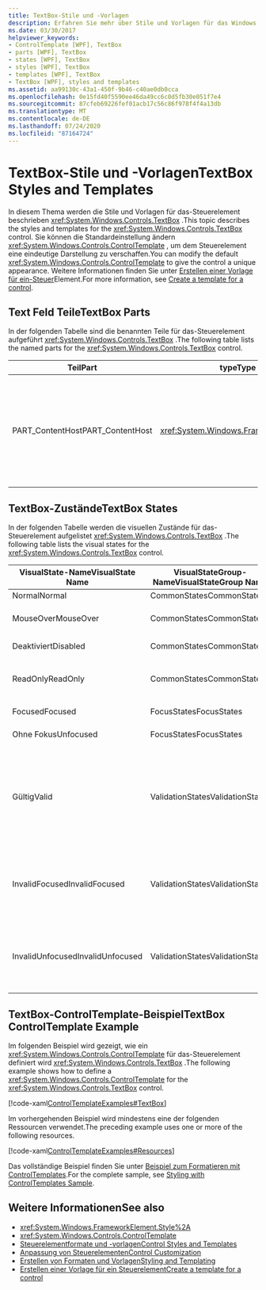 ```yaml
---
title: TextBox-Stile und -Vorlagen
description: Erfahren Sie mehr über Stile und Vorlagen für das Windows Presentation Foundation TextBox-Steuerelement. Ändern Sie ControlTemplate, um dem Steuerelement eine eindeutige Darstellung zu verschaffen.
ms.date: 03/30/2017
helpviewer_keywords:
- ControlTemplate [WPF], TextBox
- parts [WPF], TextBox
- states [WPF], TextBox
- styles [WPF], TextBox
- templates [WPF], TextBox
- TextBox [WPF], styles and templates
ms.assetid: aa99130c-43a1-450f-9b46-c40ae0db0cca
ms.openlocfilehash: 0e15fd40f5590ee46da49cc6c0d5fb30e051f7e4
ms.sourcegitcommit: 87cfeb69226fef01acb17c56c86f978f4f4a13db
ms.translationtype: MT
ms.contentlocale: de-DE
ms.lasthandoff: 07/24/2020
ms.locfileid: "87164724"
---
```

# <a name="textbox-styles-and-templates"></a><span data-ttu-id="9c07f-104">TextBox-Stile und -Vorlagen</span><span class="sxs-lookup"><span data-stu-id="9c07f-104">TextBox Styles and Templates</span></span>
<span data-ttu-id="9c07f-105">In diesem Thema werden die Stile und Vorlagen für das-Steuerelement beschrieben <xref:System.Windows.Controls.TextBox> .</span><span class="sxs-lookup"><span data-stu-id="9c07f-105">This topic describes the styles and templates for the <xref:System.Windows.Controls.TextBox> control.</span></span> <span data-ttu-id="9c07f-106">Sie können die Standardeinstellung ändern <xref:System.Windows.Controls.ControlTemplate> , um dem Steuerelement eine eindeutige Darstellung zu verschaffen.</span><span class="sxs-lookup"><span data-stu-id="9c07f-106">You can modify the default <xref:System.Windows.Controls.ControlTemplate> to give the control a unique appearance.</span></span> <span data-ttu-id="9c07f-107">Weitere Informationen finden Sie unter [Erstellen einer Vorlage für ein-Steuer](../../../desktop-wpf/themes/how-to-create-apply-template.md)Element.</span><span class="sxs-lookup"><span data-stu-id="9c07f-107">For more information, see [Create a template for a control](../../../desktop-wpf/themes/how-to-create-apply-template.md).</span></span>  
  
## <a name="textbox-parts"></a><span data-ttu-id="9c07f-108">Text Feld Teile</span><span class="sxs-lookup"><span data-stu-id="9c07f-108">TextBox Parts</span></span>  
 <span data-ttu-id="9c07f-109">In der folgenden Tabelle sind die benannten Teile für das-Steuerelement aufgeführt <xref:System.Windows.Controls.TextBox> .</span><span class="sxs-lookup"><span data-stu-id="9c07f-109">The following table lists the named parts for the <xref:System.Windows.Controls.TextBox> control.</span></span>  
  
|<span data-ttu-id="9c07f-110">Teil</span><span class="sxs-lookup"><span data-stu-id="9c07f-110">Part</span></span>|<span data-ttu-id="9c07f-111">type</span><span class="sxs-lookup"><span data-stu-id="9c07f-111">Type</span></span>|<span data-ttu-id="9c07f-112">BESCHREIBUNG</span><span class="sxs-lookup"><span data-stu-id="9c07f-112">Description</span></span>|  
|-|-|-|  
|<span data-ttu-id="9c07f-113">PART_ContentHost</span><span class="sxs-lookup"><span data-stu-id="9c07f-113">PART_ContentHost</span></span>|<xref:System.Windows.FrameworkElement>|<span data-ttu-id="9c07f-114">Ein visuelles Element, das ein enthalten kann <xref:System.Windows.FrameworkElement> .</span><span class="sxs-lookup"><span data-stu-id="9c07f-114">A visual element that can contain a <xref:System.Windows.FrameworkElement>.</span></span> <span data-ttu-id="9c07f-115">Der Text des <xref:System.Windows.Controls.TextBox> wird in diesem Element angezeigt.</span><span class="sxs-lookup"><span data-stu-id="9c07f-115">The text of the <xref:System.Windows.Controls.TextBox> is displayed in this element.</span></span>|  
  
## <a name="textbox-states"></a><span data-ttu-id="9c07f-116">TextBox-Zustände</span><span class="sxs-lookup"><span data-stu-id="9c07f-116">TextBox States</span></span>  
 <span data-ttu-id="9c07f-117">In der folgenden Tabelle werden die visuellen Zustände für das-Steuerelement aufgelistet <xref:System.Windows.Controls.TextBox> .</span><span class="sxs-lookup"><span data-stu-id="9c07f-117">The following table lists the visual states for the <xref:System.Windows.Controls.TextBox> control.</span></span>  
  
|<span data-ttu-id="9c07f-118">VisualState-Name</span><span class="sxs-lookup"><span data-stu-id="9c07f-118">VisualState Name</span></span>|<span data-ttu-id="9c07f-119">VisualStateGroup-Name</span><span class="sxs-lookup"><span data-stu-id="9c07f-119">VisualStateGroup Name</span></span>|<span data-ttu-id="9c07f-120">Beschreibung</span><span class="sxs-lookup"><span data-stu-id="9c07f-120">Description</span></span>|  
|----------------------|---------------------------|-----------------|  
|<span data-ttu-id="9c07f-121">Normal</span><span class="sxs-lookup"><span data-stu-id="9c07f-121">Normal</span></span>|<span data-ttu-id="9c07f-122">CommonStates</span><span class="sxs-lookup"><span data-stu-id="9c07f-122">CommonStates</span></span>|<span data-ttu-id="9c07f-123">Der Standardzustand</span><span class="sxs-lookup"><span data-stu-id="9c07f-123">The default state.</span></span>|  
|<span data-ttu-id="9c07f-124">MouseOver</span><span class="sxs-lookup"><span data-stu-id="9c07f-124">MouseOver</span></span>|<span data-ttu-id="9c07f-125">CommonStates</span><span class="sxs-lookup"><span data-stu-id="9c07f-125">CommonStates</span></span>|<span data-ttu-id="9c07f-126">Der Mauszeiger ist über dem Steuerelement positioniert.</span><span class="sxs-lookup"><span data-stu-id="9c07f-126">The mouse pointer is positioned over the control.</span></span>|  
|<span data-ttu-id="9c07f-127">Deaktiviert</span><span class="sxs-lookup"><span data-stu-id="9c07f-127">Disabled</span></span>|<span data-ttu-id="9c07f-128">CommonStates</span><span class="sxs-lookup"><span data-stu-id="9c07f-128">CommonStates</span></span>|<span data-ttu-id="9c07f-129">Das Steuerelement ist deaktiviert.</span><span class="sxs-lookup"><span data-stu-id="9c07f-129">The control is disabled.</span></span>|  
|<span data-ttu-id="9c07f-130">ReadOnly</span><span class="sxs-lookup"><span data-stu-id="9c07f-130">ReadOnly</span></span>|<span data-ttu-id="9c07f-131">CommonStates</span><span class="sxs-lookup"><span data-stu-id="9c07f-131">CommonStates</span></span>|<span data-ttu-id="9c07f-132">Der Benutzer kann den Text in der nicht ändern <xref:System.Windows.Controls.TextBox> .</span><span class="sxs-lookup"><span data-stu-id="9c07f-132">The user cannot change the text in the <xref:System.Windows.Controls.TextBox>.</span></span>|  
|<span data-ttu-id="9c07f-133">Focused</span><span class="sxs-lookup"><span data-stu-id="9c07f-133">Focused</span></span>|<span data-ttu-id="9c07f-134">FocusStates</span><span class="sxs-lookup"><span data-stu-id="9c07f-134">FocusStates</span></span>|<span data-ttu-id="9c07f-135">Der Fokus liegt auf dem Steuerelement.</span><span class="sxs-lookup"><span data-stu-id="9c07f-135">The control has focus.</span></span>|  
|<span data-ttu-id="9c07f-136">Ohne Fokus</span><span class="sxs-lookup"><span data-stu-id="9c07f-136">Unfocused</span></span>|<span data-ttu-id="9c07f-137">FocusStates</span><span class="sxs-lookup"><span data-stu-id="9c07f-137">FocusStates</span></span>|<span data-ttu-id="9c07f-138">Der Fokus liegt nicht auf dem Steuerelement.</span><span class="sxs-lookup"><span data-stu-id="9c07f-138">The control does not have focus.</span></span>|  
|<span data-ttu-id="9c07f-139">Gültig</span><span class="sxs-lookup"><span data-stu-id="9c07f-139">Valid</span></span>|<span data-ttu-id="9c07f-140">ValidationStates</span><span class="sxs-lookup"><span data-stu-id="9c07f-140">ValidationStates</span></span>|<span data-ttu-id="9c07f-141">Das Steuerelement verwendet die <xref:System.Windows.Controls.Validation> -Klasse, und die <xref:System.Windows.Controls.Validation.HasError%2A?displayProperty=nameWithType> angefügte-Eigenschaft ist `false` .</span><span class="sxs-lookup"><span data-stu-id="9c07f-141">The control uses the <xref:System.Windows.Controls.Validation> class and the <xref:System.Windows.Controls.Validation.HasError%2A?displayProperty=nameWithType> attached property is `false`.</span></span>|  
|<span data-ttu-id="9c07f-142">InvalidFocused</span><span class="sxs-lookup"><span data-stu-id="9c07f-142">InvalidFocused</span></span>|<span data-ttu-id="9c07f-143">ValidationStates</span><span class="sxs-lookup"><span data-stu-id="9c07f-143">ValidationStates</span></span>|<span data-ttu-id="9c07f-144">Die <xref:System.Windows.Controls.Validation.HasError%2A?displayProperty=nameWithType> angefügte-Eigenschaft ist, dass `true` das Steuerelement den Fokus besitzt.</span><span class="sxs-lookup"><span data-stu-id="9c07f-144">The <xref:System.Windows.Controls.Validation.HasError%2A?displayProperty=nameWithType> attached property is `true` has the control has focus.</span></span>|  
|<span data-ttu-id="9c07f-145">InvalidUnfocused</span><span class="sxs-lookup"><span data-stu-id="9c07f-145">InvalidUnfocused</span></span>|<span data-ttu-id="9c07f-146">ValidationStates</span><span class="sxs-lookup"><span data-stu-id="9c07f-146">ValidationStates</span></span>|<span data-ttu-id="9c07f-147">Die <xref:System.Windows.Controls.Validation.HasError%2A?displayProperty=nameWithType> angefügte-Eigenschaft ist, wenn `true` das Steuerelement keinen Fokus hat.</span><span class="sxs-lookup"><span data-stu-id="9c07f-147">The <xref:System.Windows.Controls.Validation.HasError%2A?displayProperty=nameWithType> attached property is `true` has the control does not have focus.</span></span>|  
  
## <a name="textbox-controltemplate-example"></a><span data-ttu-id="9c07f-148">TextBox-ControlTemplate-Beispiel</span><span class="sxs-lookup"><span data-stu-id="9c07f-148">TextBox ControlTemplate Example</span></span>  
 <span data-ttu-id="9c07f-149">Im folgenden Beispiel wird gezeigt, wie ein <xref:System.Windows.Controls.ControlTemplate> für das-Steuerelement definiert wird <xref:System.Windows.Controls.TextBox> .</span><span class="sxs-lookup"><span data-stu-id="9c07f-149">The following example shows how to define a <xref:System.Windows.Controls.ControlTemplate> for the <xref:System.Windows.Controls.TextBox> control.</span></span>  
  
 [!code-xaml[ControlTemplateExamples#TextBox](~/samples/snippets/csharp/VS_Snippets_Wpf/ControlTemplateExamples/CS/resources/textbox.xaml#textbox)]  
  
 <span data-ttu-id="9c07f-150">Im vorhergehenden Beispiel wird mindestens eine der folgenden Ressourcen verwendet.</span><span class="sxs-lookup"><span data-stu-id="9c07f-150">The preceding example uses one or more of the following resources.</span></span>  
  
 [!code-xaml[ControlTemplateExamples#Resources](~/samples/snippets/csharp/VS_Snippets_Wpf/ControlTemplateExamples/CS/resources/shared.xaml#resources)]  
  
 <span data-ttu-id="9c07f-151">Das vollständige Beispiel finden Sie unter [Beispiel zum Formatieren mit ControlTemplates](https://github.com/Microsoft/WPF-Samples/tree/master/Styles%20&%20Templates/IntroToStylingAndTemplating).</span><span class="sxs-lookup"><span data-stu-id="9c07f-151">For the complete sample, see [Styling with ControlTemplates Sample](https://github.com/Microsoft/WPF-Samples/tree/master/Styles%20&%20Templates/IntroToStylingAndTemplating).</span></span>  
  
## <a name="see-also"></a><span data-ttu-id="9c07f-152">Weitere Informationen</span><span class="sxs-lookup"><span data-stu-id="9c07f-152">See also</span></span>

- <xref:System.Windows.FrameworkElement.Style%2A>
- <xref:System.Windows.Controls.ControlTemplate>
- [<span data-ttu-id="9c07f-153">Steuerelementformate und -vorlagen</span><span class="sxs-lookup"><span data-stu-id="9c07f-153">Control Styles and Templates</span></span>](control-styles-and-templates.md)
- [<span data-ttu-id="9c07f-154">Anpassung von Steuerelementen</span><span class="sxs-lookup"><span data-stu-id="9c07f-154">Control Customization</span></span>](control-customization.md)
- [<span data-ttu-id="9c07f-155">Erstellen von Formaten und Vorlagen</span><span class="sxs-lookup"><span data-stu-id="9c07f-155">Styling and Templating</span></span>](../../../desktop-wpf/fundamentals/styles-templates-overview.md)
- [<span data-ttu-id="9c07f-156">Erstellen einer Vorlage für ein Steuerelement</span><span class="sxs-lookup"><span data-stu-id="9c07f-156">Create a template for a control</span></span>](../../../desktop-wpf/themes/how-to-create-apply-template.md)
